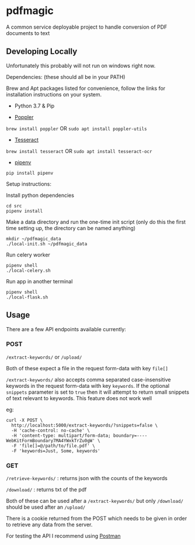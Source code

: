 # pdfmagic
A common service deployable project to handle conversion of PDF documents to text

## Developing Locally
Unfortunately this probably will not run on windows right now.

Dependencies:
(these should all be in your PATH)

Brew and Apt packages listed for convenience, follow the links for installation instructions on your system.

 - Python 3.7 & Pip

 - [Poppler](https://poppler.freedesktop.org/)
 
 `brew install poppler` OR `sudo apt install poppler-utils`
 
 - [Tesseract](https://github.com/tesseract-ocr/tesseract)
 
 `brew install tesseract` OR `sudo apt install tesseract-ocr`
 - [pipenv](https://pipenv.readthedocs.io/en/latest/)
 
 `pip install pipenv`
 
Setup instructions:
 
Install python dependencies
    
    cd src
    pipenv install
    
Make a data directory and run the one-time init script
(only do this the first time setting up, the directory can be named anything)

    mkdir ~/pdfmagic_data
    ./local-init.sh ~/pdfmagic_data
    
Run celery worker

    pipenv shell
    ./local-celery.sh
    
Run app in another terminal
    
    pipenv shell
    ./local-flask.sh

## Usage

There are a few API endpoints available currently:

### POST

`/extract-keywords/` or `/upload/`

Both of these expect a file in the request form-data with key `file[]` 

`/extract-keywords/` also accepts comma separated case-insensitive keywords in the request form-data with key `keywords`. If the optional `snippets` parameter is set to `true` then it will attempt to return small snippets of text relevant to keywords. This feature does not work well

eg:

    curl -X POST \
      http://localhost:5000/extract-keywords/?snippets=false \
      -H 'cache-control: no-cache' \
      -H 'content-type: multipart/form-data; boundary=----WebKitFormBoundary7MA4YWxkTrZu0gW' \
      -F 'file[]=@/path/to/file.pdf' \
      -F 'keywords=Just, Some, keywords'
 
 ### GET
 
 `/retrieve-keywords/` : returns json with the counts of the keywords
 
 `/download/` : returns txt of the pdf
 
 Both of these can be used after a `/extract-keywords/` but only `/download/` should be used after an `/upload/`
 
 There is a cookie returned from the POST which needs to be given in order to retrieve any data from the server.
 
 For testing the API I recommend using [Postman](https://www.getpostman.com/)
